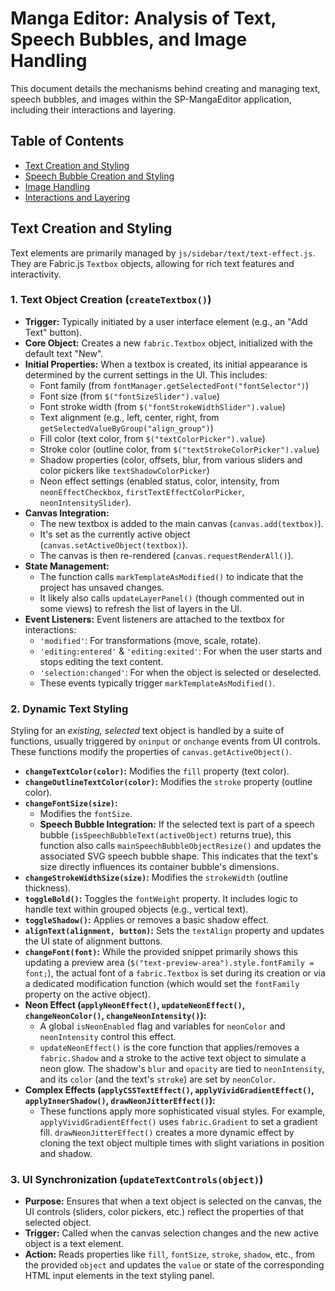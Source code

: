 # Manga Editor: Analysis of Text, Speech Bubbles, and Image Handling

This document details the mechanisms behind creating and managing text, speech bubbles, and images within the SP-MangaEditor application, including their interactions and layering.

## Table of Contents

- [Text Creation and Styling](#text-creation-and-styling)
- [Speech Bubble Creation and Styling](#speech-bubble-creation-and-styling)
- [Image Handling](#image-handling)
- [Interactions and Layering](#interactions-and-layering)

## Text Creation and Styling

Text elements are primarily managed by `js/sidebar/text/text-effect.js`. They are Fabric.js `Textbox` objects, allowing for rich text features and interactivity.

### 1. Text Object Creation (`createTextbox()`)

- **Trigger:** Typically initiated by a user interface element (e.g., an "Add Text" button).
- **Core Object:** Creates a new `fabric.Textbox` object, initialized with the default text "New".
- **Initial Properties:** When a textbox is created, its initial appearance is determined by the current settings in the UI. This includes:
    - Font family (from `fontManager.getSelectedFont("fontSelector")`)
    - Font size (from `$("fontSizeSlider").value`)
    - Font stroke width (from `$("fontStrokeWidthSlider").value`)
    - Text alignment (e.g., left, center, right, from `getSelectedValueByGroup("align_group")`)
    - Fill color (text color, from `$("textColorPicker").value`)
    - Stroke color (outline color, from `$("textStrokeColorPicker").value`)
    - Shadow properties (color, offsets, blur, from various sliders and color pickers like `textShadowColorPicker`)
    - Neon effect settings (enabled status, color, intensity, from `neonEffectCheckbox`, `firstTextEffectColorPicker`, `neonIntensitySlider`).
- **Canvas Integration:** 
    - The new textbox is added to the main canvas (`canvas.add(textbox)`).
    - It's set as the currently active object (`canvas.setActiveObject(textbox)`).
    - The canvas is then re-rendered (`canvas.requestRenderAll()`).
- **State Management:** 
    - The function calls `markTemplateAsModified()` to indicate that the project has unsaved changes.
    - It likely also calls `updateLayerPanel()` (though commented out in some views) to refresh the list of layers in the UI.
- **Event Listeners:** Event listeners are attached to the textbox for interactions:
    - `'modified'`: For transformations (move, scale, rotate).
    - `'editing:entered'` & `'editing:exited'`: For when the user starts and stops editing the text content.
    - `'selection:changed'`: For when the object is selected or deselected.
    - These events typically trigger `markTemplateAsModified()`.

### 2. Dynamic Text Styling

Styling for an *existing, selected* text object is handled by a suite of functions, usually triggered by `oninput` or `onchange` events from UI controls. These functions modify the properties of `canvas.getActiveObject()`.

- **`changeTextColor(color)`:** Modifies the `fill` property (text color).
- **`changeOutlineTextColor(color)`:** Modifies the `stroke` property (outline color).
- **`changeFontSize(size)`:** 
    - Modifies the `fontSize`.
    - **Speech Bubble Integration:** If the selected text is part of a speech bubble (`isSpeechBubbleText(activeObject)` returns true), this function also calls `mainSpeechBubbleObjectResize()` and updates the associated SVG speech bubble shape. This indicates that the text's size directly influences its container bubble's dimensions.
- **`changeStrokeWidthSize(size)`:** Modifies the `strokeWidth` (outline thickness).
- **`toggleBold()`:** Toggles the `fontWeight` property. It includes logic to handle text within grouped objects (e.g., vertical text).
- **`toggleShadow()`:** Applies or removes a basic shadow effect.
- **`alignText(alignment, button)`:** Sets the `textAlign` property and updates the UI state of alignment buttons.
- **`changeFont(font)`:** While the provided snippet primarily shows this updating a preview area (`$("text-preview-area").style.fontFamily = font;`), the actual font of a `fabric.Textbox` is set during its creation or via a dedicated modification function (which would set the `fontFamily` property on the active object).
- **Neon Effect (`applyNeonEffect()`, `updateNeonEffect()`, `changeNeonColor()`, `changeNeonIntensity()`):** 
    - A global `isNeonEnabled` flag and variables for `neonColor` and `neonIntensity` control this effect.
    - `updateNeonEffect()` is the core function that applies/removes a `fabric.Shadow` and a stroke to the active text object to simulate a neon glow. The shadow's `blur` and `opacity` are tied to `neonIntensity`, and its `color` (and the text's `stroke`) are set by `neonColor`.
- **Complex Effects (`applyCSSTextEffect()`, `applyVividGradientEffect()`, `applyInnerShadow()`, `drawNeonJitterEffect()`):** 
    - These functions apply more sophisticated visual styles. For example, `applyVividGradientEffect()` uses `fabric.Gradient` to set a gradient fill. `drawNeonJitterEffect()` creates a more dynamic effect by cloning the text object multiple times with slight variations in position and shadow.

### 3. UI Synchronization (`updateTextControls(object)`)

- **Purpose:** Ensures that when a text object is selected on the canvas, the UI controls (sliders, color pickers, etc.) reflect the properties of that selected object.
- **Trigger:** Called when the canvas selection changes and the new active object is a text element.
- **Action:** Reads properties like `fill`, `fontSize`, `stroke`, `shadow`, etc., from the provided `object` and updates the `value` or state of the corresponding HTML input elements in the text styling panel.
